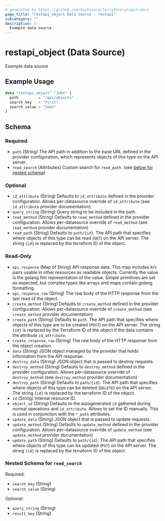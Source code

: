 ```yaml
---
# generated by https://github.com/hashicorp/terraform-plugin-docs
page_title: "restapi_object Data Source - restapi"
subcategory: ""
description: |-
  Example data source
---
```


# restapi_object (Data Source)

Example data source

## Example Usage

```terraform
data "restapi_object" "John" {
  path         = "/api/objects"
  search_key   = "first"
  search_value = "John"
}
```

<!-- schema generated by tfplugindocs -->
## Schema

### Required

- `path` (String) The API path in addition to the base URL defined in the provider configuration, which represents objects of this type on the API server.
- `read_search` (Attributes) Custom search for `read_path`. (see [below for nested schema](#nestedatt--read_search))

### Optional

- `id_attribute` (String) Defaults to `id_attribute` defined in the provider configuration. Allows per-datasource override of `id_attribute` (see `id_attribute` provider documentation)
- `query_string` (String) Query string to be included in the path.
- `read_method` (String) Defaults to `read_method` defined in the provider configuration. Allows per-datasource override of `read_method` (see `read_method` provider documentation)
- `read_path` (String) Defaults to `path/{id}`. The API path that specifies where objects of this type can be read (`GET`) on the API server. The string `{id}` is replaced by the terraform ID of the object.

### Read-Only

- `api_response` (Map of String) API response data. This map includes k/v pairs usable in other resources as readable objects. Currently the value is the golang fmt representation of the value. Simple primitives are set as expected, but complex types like arrays and maps contain golang formatting.
- `api_response_raw` (String) The raw body of the HTTP response from the last read of the object.
- `create_method` (String) Defaults to `create_method` defined in the provider configuration. Allows per-datasource override of `create_method` (see `create_method` provider documentation)
- `create_path` (String) Defaults to `path`. The API path that specifies where objects of this type are to be created (`POST`) on the API server. The string `{id}` is replaced by the Terraform ID of the object if the data contains the attribute `id_attribute`.
- `create_response_raw` (String) The raw body of the HTTP response from the object creation.
- `data` (String) JSON object managed by the provider that holds information from the API response.
- `destroy_data` (String) JSON object that is passed to destroy requests.
- `destroy_method` (String) Defaults to `destroy_method` defined in the provider configuration. Allows per-datasource override of `destroy_method` (see `destroy_method` provider documentation)
- `destroy_path` (String) Defaults to `path/{id}`. The API path that specifies where objects of this type can be deleted (`DELETE`) on the API server. The string `{id}` is replaced by the terraform ID of the object.
- `id` (String) Internal resource ID.
- `object_id` (String) Defaults to the autogenerated `id` gathered during normal operations and `id_attribute`. Allows to set the ID manually. This is used in conjunction with the `*_path` attributes.
- `update_data` (String) JSON object that is passed to update requests.
- `update_method` (String) Defaults to `update_method` defined in the provider configuration. Allows per-datasource override of `update_method` (see `update_method` provider documentation)
- `update_path` (String) Defaults to `path/{id}`. The API path that specifies where objects of this type can be updated (`PUT`) on the API server. The string `{id}` is replaced by the terraform ID of the object.

<a id="nestedatt--read_search"></a>
### Nested Schema for `read_search`

Required:

- `search_key` (String)
- `search_value` (String)

Optional:

- `query_string` (String)
- `result_key` (String)
